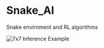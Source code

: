 # Snake_AI
Snake envirnment and RL algorithms

![7x7 Inference Example](assets/snake_inference_5games_dim7_20250224-144940.gif)
